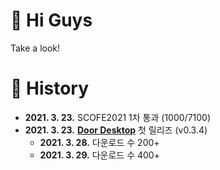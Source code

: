 # 👊 Hi Guys
Take a look!

# 🎈 History
* **2021. 3. 23.** SCOFE2021 1차 통과 (1000/7100)
* **2021. 3. 23.** **[Door Desktop](https://github.com/deu-door/door-desktop)** 첫 릴리즈 (v0.3.4)
  * **2021. 3. 28.** 다운로드 수 200+
  * **2021. 3. 29.** 다운로드 수 400+

<!--
# 📎 Links
* **[Tistory](https://solo5star.tistory.com)**
* **[Baekjoon/solo5star](https://www.acmicpc.net/user/solo5star)**
* **[solved.ac/solo5star](https://solved.ac/profile/solo5star)**
-->

<!--
**solo5star/solo5star** is a ✨ _special_ ✨ repository because its `README.md` (this file) appears on your GitHub profile.

Here are some ideas to get you started:

- 🔭 I’m currently working on ...
- 🌱 I’m currently learning ...
- 👯 I’m looking to collaborate on ...
- 🤔 I’m looking for help with ...
- 💬 Ask me about ...
- 📫 How to reach me: ...
- 😄 Pronouns: ...
- ⚡ Fun fact: ...

TEST COMMIT
-->

